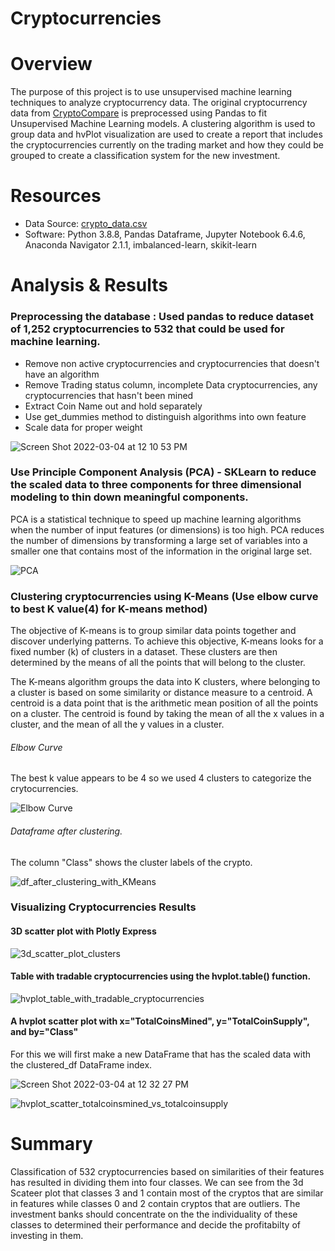 # Cryptocurrencies

# Overview
The purpose of this project is to use unsupervised machine learning techniques to analyze cryptocurrency data. The original cryptocurrency data from [CryptoCompare](https://min-api.cryptocompare.com/data/all/coinlist) is preprocessed using Pandas to fit Unsupervised Machine Learning models. A clustering algorithm is used to group data and hvPlot visualization are used to create a report that includes the cryptocurrencies currently on the trading market and how they could be grouped to create a classification system for the new investment.

# Resources
* Data Source: [crypto_data.csv](https://github.com/ramya-ramamur/Cryptocurrencies/tree/main/Resources)
* Software: Python 3.8.8, Pandas Dataframe, Jupyter Notebook 6.4.6, Anaconda Navigator 2.1.1, imbalanced-learn, skikit-learn

# Analysis & Results
### Preprocessing the database : Used pandas to reduce dataset of 1,252 cryptocurrencies to 532 that could be used for machine learning.
  - Remove non active cryptocurrencies and cryptocurrencies that doesn't have an algorithm
  - Remove Trading status column, incomplete Data cryptocurrencies, any cryptocurrencies that hasn't been mined
  - Extract Coin Name out and hold separately
  - Use get_dummies method to distinguish algorithms into own feature
  - Scale data for proper weight

![Screen Shot 2022-03-04 at 12 10 53 PM](https://user-images.githubusercontent.com/75961057/156834529-f4d626f5-fb45-43f6-84f5-891ae4a886f0.png)

### Use Principle Component Analysis (PCA) - SKLearn to reduce the scaled data to three components for three dimensional modeling to thin down meaningful components. 
PCA is a statistical technique to speed up machine learning algorithms when the number of input features (or dimensions) is too high. PCA reduces the number of dimensions by transforming a large set of variables into a smaller one that contains most of the information in the original large set.

![PCA](https://user-images.githubusercontent.com/75961057/156835152-d783e418-8666-49b4-8925-2056b0327fef.png)

### Clustering cryptocurrencies using K-Means (Use elbow curve to best K value(4) for K-means method)

The objective of K-means is to group similar data points together and discover underlying patterns. To achieve this objective, K-means looks for a fixed number (k) of clusters in a dataset. These clusters are then determined by the means of all the points that will belong to the cluster.

The K-means algorithm groups the data into K clusters, where belonging to a cluster is based on some similarity or distance measure to a centroid.
A centroid is a data point that is the arithmetic mean position of all the points on a cluster. The centroid is found by taking the mean of all the x values in a cluster, and the mean of all the y values in a cluster.

###### Elbow Curve
The best k value appears to be 4 so we used 4 clusters to categorize the crytocurrencies.

![Elbow Curve](https://user-images.githubusercontent.com/75961057/156834011-819b2904-38df-4475-9ed6-bb03f88657ef.png)

###### Dataframe after clustering.
The column "Class" shows the cluster labels of the crypto. 

![df_after_clustering_with_KMeans](https://user-images.githubusercontent.com/75961057/156836009-b649c7dc-a35b-42e2-a49e-69b2650dab3e.png)

### Visualizing Cryptocurrencies Results

#### 3D scatter plot with Plotly Express

![3d_scatter_plot_clusters](https://user-images.githubusercontent.com/75961057/156836236-629f3cbd-58ec-4417-8f46-4584a3298f28.png)

#### Table with tradable cryptocurrencies using the hvplot.table() function.

![hvplot_table_with_tradable_cryptocurrencies](https://user-images.githubusercontent.com/75961057/156836726-17501313-94d7-4a1b-a433-5a19418560ee.png)

#### A hvplot scatter plot with x="TotalCoinsMined", y="TotalCoinSupply", and by="Class"
For this we will first make a new DataFrame that has the scaled data with the clustered_df DataFrame index.

![Screen Shot 2022-03-04 at 12 32 27 PM](https://user-images.githubusercontent.com/75961057/156837404-cb513889-562f-4b8f-8a6e-a5f1940801e5.png)

![hvplot_scatter_totalcoinsmined_vs_totalcoinsupply](https://user-images.githubusercontent.com/75961057/156837102-c1a90e89-1724-4701-95bb-dd486e683360.png)

# Summary
Classification of 532 cryptocurrencies based on similarities of their features has resulted in dividing them into four classes. We can see from the 3d Scateer plot that classes 3 and 1 contain most of the cryptos that are similar in features while classes 0 and 2 contain cryptos that are outliers. The investment banks should concentrate on the the individuality of these classes to determined their performance and decide the profitabilty of investing in them. 
